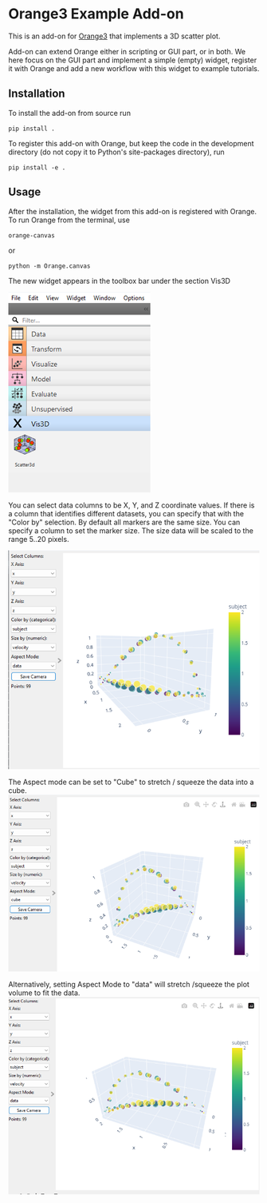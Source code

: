 Orange3 Example Add-on
======================

This is an add-on for 
[Orange3](http://orange.biolab.si) that implements a 3D scatter plot.


Add-on can extend Orange either 
in scripting or GUI part, or in both. We here focus on the GUI part and implement a simple (empty) widget,
register it with Orange and add a new workflow with this widget to example tutorials.

Installation
------------

To install the add-on from source run

    pip install .

To register this add-on with Orange, but keep the code in the development directory (do not copy it to 
Python's site-packages directory), run

    pip install -e .

<!--
Documentation / widget help can be built by running

    make html htmlhelp

from the doc directory.
-->
Usage
-----

After the installation, the widget from this add-on is registered with Orange. To run Orange from the terminal,
use

    orange-canvas

or

    python -m Orange.canvas

The new widget appears in the toolbox bar under the section Vis3D


![Widget tray](WidgetTray.png)

You can select data columns to be X, Y, and Z coordinate values.  If there is a column that identifies different datasets, you can specify that with the "Color by" selection.  By default all markers are the same size.  You can specify a column to set the marker size.  The size data will be scaled to the range 5..20 pixels.

![screenshot](screenshot.png)

The Aspect mode can be set to "Cube" to stretch / squeeze the data into a cube.
![cube aspect](AspectCube.png)

Alternatively, setting Aspect Mode to "data" will stretch /squeeze the plot volume to fit the data.
![cube aspect](AspectData.png)
